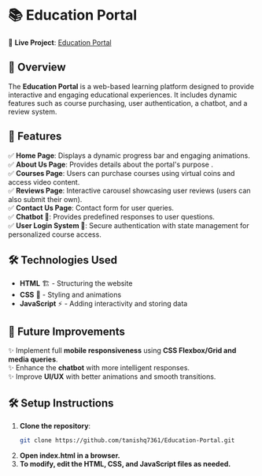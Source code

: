 # 📚 Education Portal  

🔗 **Live Project**: [Education Portal](https://tanishq7361.github.io/Education-Portal/)  

## 🌟 Overview  
The **Education Portal** is a web-based learning platform designed to provide interactive and engaging educational experiences. It includes dynamic features such as course purchasing, user authentication, a chatbot, and a review system.  

## 🚀 Features  
✅ **Home Page**: Displays a dynamic progress bar and engaging animations.  
✅ **About Us Page**: Provides details about the portal's purpose .  
✅ **Courses Page**: Users can purchase courses using virtual coins and access video content.  
✅ **Reviews Page**: Interactive carousel showcasing user reviews (users can also submit their own).  
✅ **Contact Us Page**: Contact form for user queries.  
✅ **Chatbot 🤖**: Provides predefined responses to user questions.  
✅ **User Login System 🔐**: Secure authentication with state management for personalized course access.  

## 🛠️ Technologies Used  
- **HTML** 🏗️ - Structuring the website  
- **CSS** 🎨 - Styling and animations  
- **JavaScript** ⚡ - Adding interactivity and storing data

## 🔮 Future Improvements  
✨ Implement full **mobile responsiveness** using **CSS Flexbox/Grid and media queries**.  
✨ Enhance the **chatbot** with more intelligent responses.  
✨ Improve **UI/UX** with better animations and smooth transitions.  

## 🛠️ Setup Instructions  
1. **Clone the repository**:  
   ```sh
   git clone https://github.com/tanishq7361/Education-Portal.git
   ```
2. **Open index.html in a browser.**
3. **To modify, edit the HTML, CSS, and JavaScript files as needed.**

